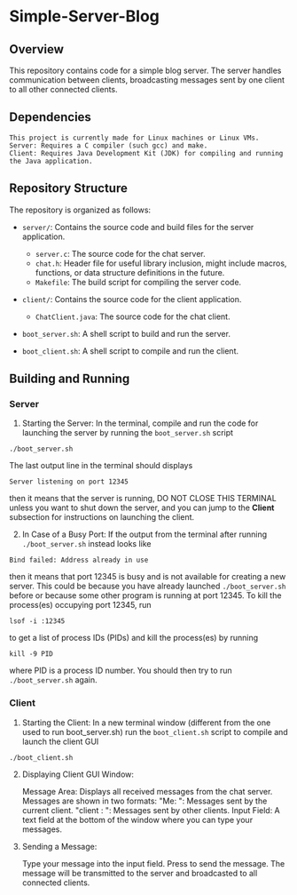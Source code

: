 # Simple-Server-Blog

## Overview

This repository contains code for a simple blog server. The server handles communication between clients, broadcasting messages sent by one client to all other connected clients.

## Dependencies
    This project is currently made for Linux machines or Linux VMs. 
    Server: Requires a C compiler (such gcc) and make.
    Client: Requires Java Development Kit (JDK) for compiling and running the Java application.


## Repository Structure

The repository is organized as follows:

- `server/`: Contains the source code and build files for the server application.
  - `server.c`: The source code for the chat server.
  - `chat.h`: Header file for useful library inclusion, might include macros, functions, or data structure definitions in the future.
  - `Makefile`: The build script for compiling the server code.
  
- `client/`: Contains the source code for the client application.
  - `ChatClient.java`: The source code for the chat client.
   
- `boot_server.sh`: A shell script to build and run the server.
- `boot_client.sh`: A shell script to compile and run the client.

## Building and Running

### Server
1. Starting the Server: In the terminal, compile and run the code for launching the server by running the `boot_server.sh` script

  ```
  ./boot_server.sh
  ```
  The last output line in the terminal should displays
  ```
  Server listening on port 12345
  ```
  then it means that the server is running, DO NOT CLOSE THIS TERMINAL unless you want to shut down the server, and you can jump to the **Client** subsection for instructions on launching the client.
  

2. In Case of a Busy Port:
   If the output from the terminal after running `./boot_server.sh` instead looks like

  ```
  Bind failed: Address already in use
  ```
  then it means that port 12345 is busy and is not available for creating a new server. This could be because you have already launched `./boot_server.sh` before or because some other program is running at port 12345.
  To kill the process(es) occupying port 12345, run
  ```
  lsof -i :12345
  ```
  to get a list of process IDs  (PIDs) and kill the process(es) by running
  ```
  kill -9 PID
  ```
  where PID is a process ID number.
  You should then try to run `./boot_server.sh` again.


### Client
1. Starting the Client: In a new terminal window (different from the one used to run boot_server.sh) run the `boot_client.sh` script to compile and launch the client GUI

```
./boot_client.sh
```

2. Displaying Client GUI Window:

    Message Area: Displays all received messages from the chat server. Messages are shown in two formats:
        "Me: <message>": Messages sent by the current client.
        "client <sender socket number>: <message>": Messages sent by other clients.
    Input Field: A text field at the bottom of the window where you can type your messages.

3. Sending a Message:

    Type your message into the input field.
    Press <Enter> to send the message. The message will be transmitted to the server and broadcasted to all connected clients.







